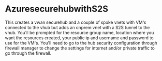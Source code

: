 # AzuresecurehubwithS2S

This creates a vwan securehub and a couple of spoke vnets with VM's connected to the vhub but adds an onprem vnet with a S2S tunnel to the vhub. You'll be prompted for the resource group name, location where you want the resources created, your public ip and username and password to use for the VM's. You'll need to go to the hub security configuration through firewall manager to change the settings for internet and/or private traffic to go through the firewall.
